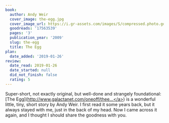 ```yaml
---
book:
  author: Andy Weir
  cover_image: the-egg.jpg
  cover_image_url: https://i.gr-assets.com/images/S/compressed.photo.goodreads.com/books/1431492647l/17563539._SX98_.jpg
  goodreads: '17563539'
  pages: '3'
  publication_year: '2009'
  slug: the-egg
  title: The Egg
plan:
  date_added: '2019-01-26'
review:
  date_read: 2019-01-26
  date_started: null
  did_not_finish: false
  rating: 5
---
```


Super-short, not exactly original, but well-done and strangely foundational: [The Egg](<a target="_blank" href="http://www.galactanet.com/oneoff/theegg_mod.html" rel="nofollow">http://www.galactanet.com/oneoff/thee...</a>) is a wonderful little, tiny, short story by Andy Weir. I first read it some years back, but it always stayed with me, just in the back of my head. Now I came across it again, and I thought I should share the goodness with you.
